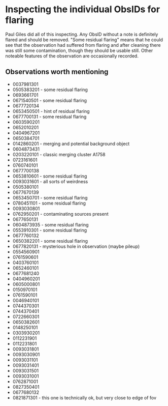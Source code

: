 # Inspecting the individual ObsIDs for flaring

Paul Giles did all of this inspecting. Any ObsID without a note is definitely flared and should be removed. "Some residual flaring" means that he could see that the observation had suffered from flaring and after cleaning there was still some contamination, though they should be usable still. Other noteable features of the observation are occasionally recorded.

## Observations worth mentioning

* 0037981301
* 0505383201 - some residual flaring
* 0693661701
* 0671540501 - some residual flaring
* 0677720134
* 0653450501 - hint of residual flaring
* 0677700131 - some residual flaring
* 0603590201
* 0652010201
* 0404967201
* 0650384701
* 0142860201 - merging and potential background object
* 0604873431
* 0203220101 - classic merging cluster A1758
* 0723161601
* 0760740101
* 0677700138
* 0653810601 - some residual flaring
* 0093031601 - all sorts of weirdness
* 0505380101
* 0677670139
* 0653450701 - some residual flaring
* 0780451101 - some residual flaring
* 0093030801
* 0762950201 - contaminating sources present
* 0677650131
* 0604873935 - some residual flaring
* 0553910301 - some residual flaring
* 0677760132
* 0650382201 - some residual flaring
* 0677820131 - mysterious hole in observation (maybe pileup)
* 0554560901
* 0761590601
* 0403760101
* 0652460101
* 0677681240
* 0404960201
* 0605000801
* 0150970101
* 0761590101
* 0046940101
* 0744370301
* 0744370401
* 0722660301
* 0650382601
* 0148250101
* 0303930201
* 0112231901
* 0112231801
* 0093031801
* 0093030901
* 0093031101
* 0093031401
* 0093031501
* 0093031001
* 0762871001
* 0827350401
* 0677680132
* 0821871301 - this one is technically ok, but very close to edge of fov